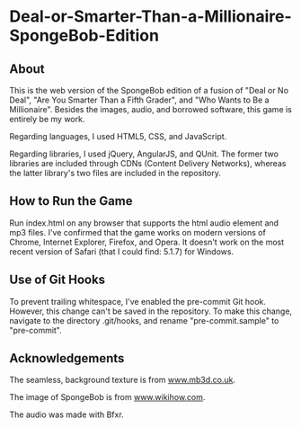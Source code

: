 # Deal-or-Smarter-Than-a-Millionaire-SpongeBob-Edition

About
-----

This is the web version of the SpongeBob edition of a fusion of
"Deal or No Deal", "Are You Smarter Than a Fifth Grader", and
"Who Wants to Be a Millionaire".
Besides the images, audio, and borrowed software, this game is
entirely be my work.

Regarding languages, I used HTML5, CSS, and JavaScript.

Regarding libraries, I used jQuery, AngularJS, and QUnit. The former
two libraries are included through CDNs (Content Delivery Networks),
whereas the latter library's two files are included in the repository.

How to Run the Game
-------------------

Run index.html on any browser that supports the html audio element and
mp3 files. I've confirmed that the game works on modern versions of
Chrome, Internet Explorer, Firefox, and Opera. It doesn't work on
the most recent version of Safari (that I could find: 5.1.7) for Windows.

Use of Git Hooks
----------------

To prevent trailing whitespace, I've enabled the pre-commit Git hook.
However, this change can't be saved in the repository. To make this
change, navigate to the directory .git/hooks, and rename "pre-commit.sample"
to "pre-commit".

Acknowledgements
----------------

The seamless, background texture is from www.mb3d.co.uk.

The image of SpongeBob is from www.wikihow.com.

The audio was made with Bfxr.